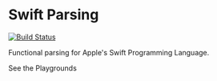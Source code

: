 Swift Parsing
===========

[![Build Status](https://travis-ci.org/michaelgwelch/swift-parsing.svg?branch=master)](https://travis-ci.org/michaelgwelch/swift-parsing)

Functional parsing for Apple's Swift Programming Language.

See the Playgrounds



 
